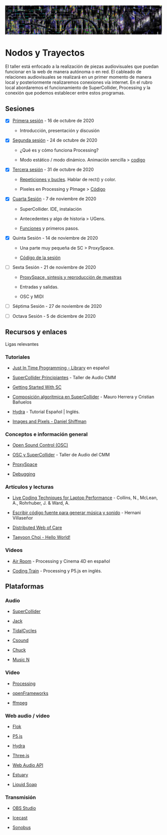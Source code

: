 ![portada](https://github.com/EmilioOcelotl/nodos-y-trayectos/blob/main/img/nodos.jpg)

# Nodos y Trayectos

El taller está enfocado a la realización de piezas audiovisuales que puedan funcionar en la web de manera autónoma o en red. El cableado de relaciones audiovisuales se realizará en un primer momento de manera local y posteriormente realizaremos conexiones vía internet. En el rubro local abordaremos el funcionamiento de SuperCollider, Processing y la conexión que podemos establecer entre estos programas.

## Sesiones 

- [x] [Primera sesión](https://github.com/EmilioOcelotl/nodos-y-trayectos/blob/main/primeraSesion/README.md) - 16 de octubre de 2020

  - Introducción, presentación y discusión 

- [x] [Segunda sesión](https://github.com/EmilioOcelotl/nodos-y-trayectos/blob/main/segundaSesion/README.md) - 24 de octubre de 2020

  - ¿Qué es y cómo funciona Processing?

  - Modo estático / modo dinámico. Animación sencilla > [codigo](https://gist.github.com/EmilioOcelotl/d382e19b1c5f4a962cf3cac7b85ef975)

- [x] [Tercera sesión](https://github.com/EmilioOcelotl/nodos-y-trayectos/blob/main/terceraSesion/README.md) - 31 de octubre de 2020

  - [Repeticiones y bucles](https://gist.github.com/EmilioOcelotl/6a2fb62fdacc1d187bb0ecccbae2c68f). Hablar de rect() y color.   

  - Pixeles en Processing y PImage > [Código](https://gist.github.com/EmilioOcelotl/5f1c94561a46fea5fbf2b00ee68e3b28)   

- [x] [Cuarta Sesión](https://github.com/EmilioOcelotl/nodos-y-trayectos/blob/main/cuartaSesion/README.md) - 7 de noviembre de 2020

  - SuperCollider. IDE, instalación 

  - Antecedentes y algo de historia > UGens.

  - [Funciones](http://doc.sccode.org/Tutorials/Getting-Started/04-Functions-and-Other-Functionality.html) y primeros pasos.

- [x] Quinta Sesión - 14 de noviembre de 2020

  - Una parte muy pequeña de SC > ProxySpace.

  - [Código de la sesión](https://gist.github.com/EmilioOcelotl/eb091c1b4b27c744f92fd9673e522a43)

- [ ] Sexta Sesión - 21 de noviembre de 2020

  - [ProxySpace, sintesis y reproducción de muestras](https://gist.github.com/EmilioOcelotl/dc01abdfe83cdb2c8c867c870bece065)

  - Entradas y salidas.   

  - OSC y MIDI 

- [ ] Séptima Sesión - 27 de noviembre de 2020 

- [ ] Octava Sesión - 5 de diciembre de 2020

## Recursos y enlaces

Ligas relevantes

### Tutoriales 

- [Just In Time Programming - Library](http://cmm.cenart.gob.mx/tallerdeaudio/actividades/sesioneslivecoding/sesioneslivecoding/jitlib.pdf) en español 

- [SuperCollider Principiantes](http://cmm.cenart.gob.mx/tallerdeaudio/cursos/cursocollider/textos/curso%20de%20supercollider%20principiantes.pdf) - Taller de Audio CMM 

- [Getting Started With SC](http://doc.sccode.org/Tutorials/Getting-Started/00-Getting-Started-With-SC.html)

-  [Composición algorítmica en SuperCollider](https://es.coursera.org/learn/composicion-algoritmica-supercollider) - Mauro Herrera y Cristian Bañuelos 

- [Hydra](https://github.com/jac307/HydraTutorial) - Tutorial Español | Inglés. 

- [Images and Pixels - Daniel Shiffman](https://www.processing.org/tutorials/pixels/)

### Conceptos e información general 

- [Open Sound Control (OSC)](http://opensoundcontrol.org/introduction-osc)

- [OSC y SuperCollider](http://cmm.cenart.gob.mx/tallerdeaudio/cursos/cursocollider/curso_intermedios/Clase%2015.html) - Taller de Audio del CMM

- [ProxySpace](http://doc.sccode.org/Classes/ProxySpace.html)

- [Debugging](https://p5js.org/learn/debugging.html) 

### Artículos y lecturas

- [Live Coding Techniques for Laptop Performance](https://composerprogrammer.com/research/livecoding.pdf) - Collins, N., McLean, A., Rohrhuber, J. & Ward, A. 

- [Escribir código fuente para generar música y sonido](http://europia.org/cac6/CAC-Pdf/31-CAC6_paper_25.pdf) - Hernani Villaseñor 

- [Distributed Web of Care](http://distributedweb.care/)

- [Taeyoon Choi - Hello World!](http://avant.org/project/hello-world/)

### Videos 

- [Air Room](https://www.youtube.com/c/Airroom/videos) - Processing y Cinema 4D en español 

- [Coding Train](https://www.youtube.com/c/TheCodingTrain/videos) - Processing y P5.js en inglés.

## Plataformas 

### Audio

- [SuperCollider](https://supercollider.github.io/)

- [Jack](https://jackaudio.org/) 

- [TidalCycles](https://tidalcycles.org/index.php/Welcome)

- [Csound](https://csound.com/)

- [Chuck](https://chuck.cs.princeton.edu/)

- [Music N](https://en.wikipedia.org/wiki/MUSIC-N)

### Video

- [Processing](https://processing.org/)

- [openFrameworks](https://openframeworks.cc/)

- [ffmpeg](https://ffmpeg.org/) 

### Web audio / video 

- [Flok](https://github.com/munshkr/flok)

- [P5.js](https://p5js.org/es/)

- [Hydra](https://github.com/ojack/hydra)

- [Three.js](https://openframeworks.cc/)

- [Web Audio API](https://developer.mozilla.org/es/docs/Web_Audio_API)

- [Estuary](https://estuary.mcmaster.ca/) 

- [Liquid Soap](https://www.liquidsoap.info/)

### Transmisión 

- [OBS Studio](https://obsproject.com/es)

- [Icecast](https://icecast.org/)

- [Sonobus](https://sonobus.net) 
